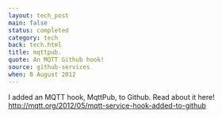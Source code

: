 ```yaml
---
layout: tech_post
main: false
status: completed
category: tech
back: tech.html
title: mqttpub.
quote: An MQTT Github hook!
source: github-services
when: 8 August 2012
---
```


I added an MQTT hook, MqttPub, to Github. Read about it here! <a href="">http://mqtt.org/2012/05/mqtt-service-hook-added-to-github</a>